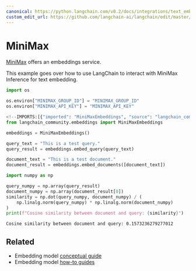 ```yaml
---
canonical: https://python.langchain.com/v0.2/docs/integrations/text_embedding/minimax/
custom_edit_url: https://github.com/langchain-ai/langchain/edit/master/docs/docs/integrations/text_embedding/minimax.ipynb
---
```


# MiniMax

[MiniMax](https://api.minimax.chat/document/guides/embeddings?id=6464722084cdc277dfaa966a) offers an embeddings service.

This example goes over how to use LangChain to interact with MiniMax Inference for text embedding.


```python
import os

os.environ["MINIMAX_GROUP_ID"] = "MINIMAX_GROUP_ID"
os.environ["MINIMAX_API_KEY"] = "MINIMAX_API_KEY"
```


```python
<!--IMPORTS:[{"imported": "MiniMaxEmbeddings", "source": "langchain_community.embeddings", "docs": "https://api.python.langchain.com/en/latest/embeddings/langchain_community.embeddings.minimax.MiniMaxEmbeddings.html", "title": "MiniMax"}]-->
from langchain_community.embeddings import MiniMaxEmbeddings
```


```python
embeddings = MiniMaxEmbeddings()
```


```python
query_text = "This is a test query."
query_result = embeddings.embed_query(query_text)
```


```python
document_text = "This is a test document."
document_result = embeddings.embed_documents([document_text])
```


```python
import numpy as np

query_numpy = np.array(query_result)
document_numpy = np.array(document_result[0])
similarity = np.dot(query_numpy, document_numpy) / (
    np.linalg.norm(query_numpy) * np.linalg.norm(document_numpy)
)
print(f"Cosine similarity between document and query: {similarity}")
```
```output
Cosine similarity between document and query: 0.1573236279277012
```

## Related

- Embedding model [conceptual guide](/docs/concepts/#embedding-models)
- Embedding model [how-to guides](/docs/how_to/#embedding-models)